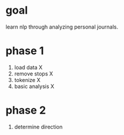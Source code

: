 # goal

learn nlp through analyzing personal journals. 

# phase 1

1. load data X
2. remove stops X
3. tokenize X
4. basic analysis X

# phase 2

1. determine direction